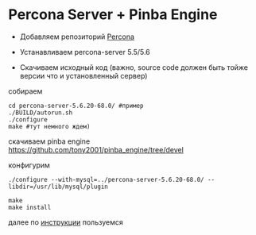 Percona Server + Pinba Engine
====

* Добавляем репозиторий [Percona](http://www.percona.com/doc/percona-server/5.5/installation.html#using-percona-software-repositories?id=repositories:start)

* Устанавливаем percona-server 5.5/5.6
* Скачиваем исходный код (важно, source code должен быть тойже версии что и установленный сервер)

собираем 

```
cd percona-server-5.6.20-68.0/ #пример
./BUILD/autorun.sh
./configure
make #тут немного ждем)
```

скачиваем pinba engine https://github.com/tony2001/pinba_engine/tree/devel

конфигурим 

```
./configure --with-mysql=../percona-server-5.6.20-68.0/ --libdir=/usr/lib/mysql/plugin

make 
make install
```

далее по [инструкции](https://github.com/tony2001/pinba_engine/wiki/Installation#pinba-engine-installation) пользуемся 

